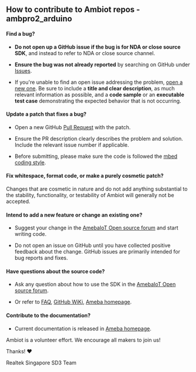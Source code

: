 ## How to contribute to Ambiot repos - ambpro2_arduino

#### **Find a bug?**

* **Do not open up a GitHub issue if the bug is for NDA or close source SDK**, and instead to refer to NDA or close source channel.

* **Ensure the bug was not already reported** by searching on GitHub under [Issues](https://github.com/ambiot/ambpro2_arduino/issues).

* If you're unable to find an open issue addressing the problem, [open a new one](https://github.com/ambiot/ambpro2_arduino/issues/new). Be sure to include a **title and clear description**, as much relevant information as possible, and a **code sample** or an **executable test case** demonstrating the expected behavior that is not occurring.

#### **Update a patch that fixes a bug?**

* Open a new GitHub [Pull Request](https://github.com/ambiot/ambpro2_arduino/pulls) with the patch. 

* Ensure the PR description clearly describes the problem and solution. Include the relevant issue number if applicable.

* Before submitting, please make sure the code is followed the [mbed coding style](https://os.mbed.com/docs/mbed-os/v6.16/contributing/style.html#coding-style).

#### **Fix whitespace, format code, or make a purely cosmetic patch?**

Changes that are cosmetic in nature and do not add anything substantial to the stability, functionality, or testability of Ambiot will generally not be accepted.

#### **Intend to add a new feature or change an existing one?**

* Suggest your change in the [AmebaIoT Open source forum](https://forum.amebaiot.com/) and start writing code.

* Do not open an issue on GitHub until you have collected positive feedback about the change. GitHub issues are primarily intended for bug reports and fixes.

#### **Have questions about the source code?**

* Ask any question about how to use the SDK in the [AmebaIoT Open source forum](https://forum.amebaiot.com/).

* Or refer to [FAQ](https://forum.amebaiot.com/c/faq/48), [GitHub WiKi](https://github.com/ambiot/ambpro2_arduino/wiki), [Ameba homepage](https://www.amebaiot.com/en/ameba-arduino-summary/).

#### **Contribute to the documentation?**

* Current documentation is released in [Ameba homepage](https://www.amebaiot.com/en/ameba-arduino-summary/).

Ambiot is a volunteer effort. We encourage all makers to join us!

Thanks! :heart:

Realtek Singapore SD3 Team
